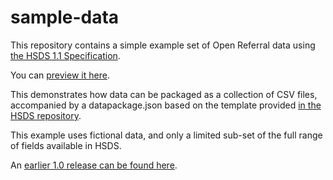 # sample-data

This repository contains a simple example set of Open Referral data using [the HSDS 1.1 Specification](http://docs.openreferral.org).

You can [preview it here](http://data.okfn.org/tools/view?url=https%3A%2F%2Fraw.githubusercontent.com%2Fopenreferral%2Fsample-data%2Fmaster%2Fsimple%2Fdatapackage.json).

This demonstrates how data can be packaged as a collection of CSV files, accompanied by a datapackage.json based on the template provided [in the HSDS repository](https://github.com/openreferral/specification).

This example uses fictional data, and only a limited sub-set of the full range of fields available in HSDS. 

An [earlier 1.0 release can be found here](https://github.com/openreferral/sample-data/tree/1.0). 
